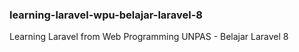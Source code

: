 ### learning-laravel-wpu-belajar-laravel-8
Learning Laravel from Web Programming UNPAS - Belajar Laravel 8
